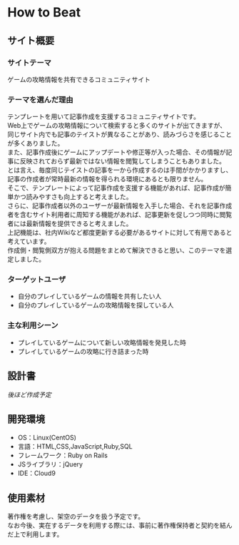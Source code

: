 # How to Beat

## サイト概要
### サイトテーマ
ゲームの攻略情報を共有できるコミュニティサイト
​
### テーマを選んだ理由
テンプレートを用いて記事作成を支援するコミュニティサイトです。<br>
Web上でゲームの攻略情報について検索すると多くのサイトが出てきますが、同じサイト内でも記事のテイストが異なることがあり、読みづらさを感じることが多くありました。<br>
また、記事作成後にゲームにアップデートや修正等が入った場合、その情報が記事に反映されておらず最新ではない情報を閲覧してしまうこともありました。<br>
とは言え、毎度同じテイストの記事を一から作成するのは手間がかかりますし、記事の作成者が常時最新の情報を得られる環境にあるとも限りません。<br>
そこで、テンプレートによって記事作成を支援する機能があれば、記事作成が簡単かつ読みやすさも向上すると考えました。<br>
さらに、記事作成者以外のユーザーが最新情報を入手した場合、それを記事作成者を含むサイト利用者に周知する機能があれば、記事更新を促しつつ同時に閲覧者には最新情報を提供できると考えました。<br>
上記機能は、社内Wikiなど都度更新する必要があるサイトに対して有用であると考えています。<br>
作成側・閲覧側双方が抱える問題をまとめて解決できると思い、このテーマを選定しました。

### ターゲットユーザ
- 自分のプレイしているゲームの情報を共有したい人
- 自分のプレイしているゲームの攻略情報を探している人
​
### 主な利用シーン
- プレイしているゲームについて新しい攻略情報を発見した時
- プレイしているゲームの攻略に行き詰まった時
​
## 設計書
*後ほど作成予定*
​
## 開発環境
- OS：Linux(CentOS)
- 言語：HTML,CSS,JavaScript,Ruby,SQL
- フレームワーク：Ruby on Rails
- JSライブラリ：jQuery
- IDE：Cloud9
​
## 使用素材
著作権を考慮し、架空のデータを扱う予定です。<br>
なお今後、実在するデータを利用する際には、事前に著作権保持者と契約を結んだ上で利用します。
